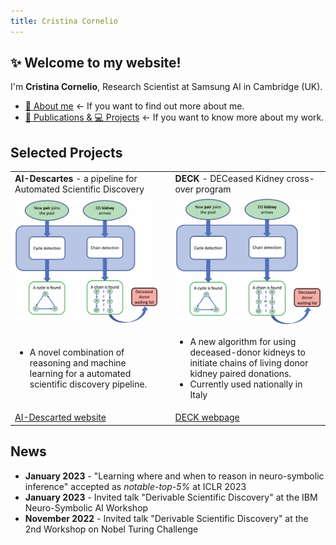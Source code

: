 ```yaml
---
title: Cristina Cornelio
---
```


## ✨ Welcome to my website! 
I'm **Cristina Cornelio**, Research Scientist at Samsung AI in Cambridge (UK). 
* <a href="https://corneliocristina.github.io/about.html" style="display: inline" > 👤 About me</a> &larr; If you want to find out more about me.
* <a href="https://corneliocristina.github.io/publications.html" style="display: inline" class="button"> 📖 Publications & 💻 Projects</a> &larr; If you want to know more about my work.


## Selected Projects

<table border="0">
   <tr>
      <td> <b> AI-Descartes </b> - a pipeline for Automated Scientific Discovery  </td>
      <td> </td>
      <td> <b> DECK </b> - DECeased Kidney cross-over program  </td>
   </tr>
   <tr>
      <td> <img align="center" src="figures/algorithm_new.png" alt="algorithm_new" width="400"/> </td>
      <td> </td>
      <td> <img align="center" src="figures/algorithm_new.png" alt="algorithm_new" width="400"/> </td>
   </tr>
   <tr>
      <td> 
         <ul>
            <li> A novel combination of reasoning and machine learning for a automated scientific discovery pipeline. </li>
         </ul>
      </td>
      <td> </td>
      <td> 
         <ul>
            <li> A new algorithm for using deceased-donor kidneys to initiate chains of living donor kidney paired donations. </li>
            <li> Currently used nationally in Italy </li>
         </ul>
      </td>
   </tr>   
   <tr>
      <td> <a href="https://ai-descartes.github.io/"> AI-Descarted website </a> </td>
      <td> </td>
      <td> <a href="https://corneliocristina.github.io/DECK.html"> DECK webpage </a> </td>
   </tr>
</table>


## News 

* **January 2023** - "Learning where and when to reason in neuro-symbolic inference" accepted as *notable-top-5%* at ICLR 2023
* **January 2023** - Invited talk "Derivable Scientific Discovery" at the IBM Neuro-Symbolic AI Workshop
* **November 2022** - Invited talk "Derivable Scientific Discovery" at the 2nd Workshop on Nobel Turing Challenge
